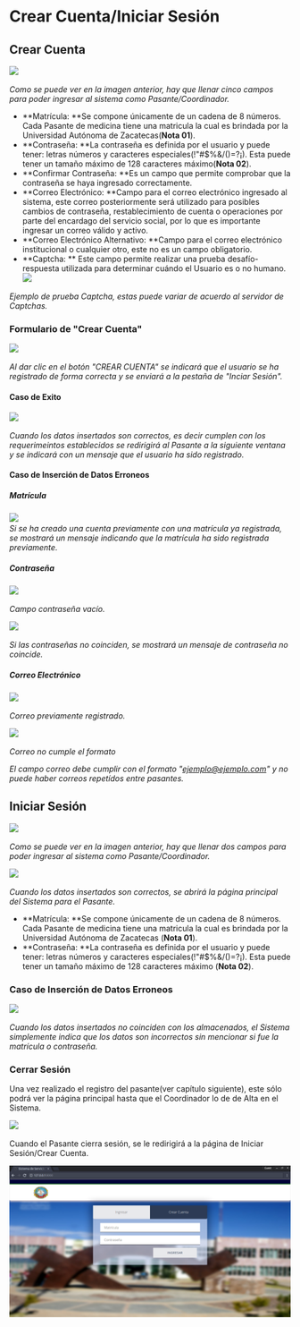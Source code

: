 # Crear Cuenta/Iniciar Sesión

## Crear Cuenta

![](/assets/crear_cuenta.png)

_Como se puede ver en la imagen anterior, hay que llenar cinco campos para poder ingresar al sistema como Pasante/Coordinador._

* **Matrícula:  **Se compone únicamente de un cadena de 8 números. Cada Pasante de medicina tiene una matricula la cual es brindada por la Universidad Autónoma de Zacatecas\(**Nota 01**\).
* **Contraseña: **La contraseña es definida por el usuario y puede tener: letras números y caracteres especiales\(!"\#$%&/\(\)=?¡\). Esta puede tener un tamaño máximo de 128 caracteres máximo\(**Nota 02**\).
* **Confirmar Contraseña: **Es un campo que permite comprobar que la contraseña se haya ingresado correctamente.
* **Correo Electrónico: **Campo para el correo electrónico ingresado al sistema, este correo posteriormente será utilizado para posibles cambios de contraseña, restablecimiento de cuenta o operaciones por parte del encardago del servicio social, por lo que es importante ingresar un correo válido y activo.
* **Correo Electrónico Alternativo: **Campo para el correo electrónico institucional o cualquier otro, este no es un campo obligatorio.
* **Captcha: ** Este campo permite realizar una prueba desafío-respuesta utilizada para determinar cuándo el Usuario es o no humano.![](/assets/capcha.png)

_Ejemplo de prueba Captcha, estas puede variar de acuerdo al servidor de Captchas._

### Formulario de "Crear Cuenta"

![](/assets/datos_completos.png)

_Al dar clic en el botón "CREAR CUENTA" se indicará que el usuario se ha registrado de forma correcta y se enviará a la pestaña de "Inciar Sesión"._

#### Caso de Exito

![](/assets/caso_exito.png)

_Cuando los datos insertados son correctos, es decir cumplen con los requerimeintos establecidos se redirigirá al Pasante a la siguiente ventana y se indicará con un mensaje que el usuario ha sido registrado._

#### Caso de Inserción de Datos Erroneos

##### Matrícula

![](/assets/matricula_registrada__.png)  
_Si se ha creado una cuenta previamente con una matrícula ya registrada, se mostrará un mensaje indicando que la matrícula ha sido registrada previamente._

##### Contraseña

![](/assets/contrasena_vacia.png)

_Campo contraseña vacío._

![](/assets/contrasena_equivodadas.png)

_Si las contraseñas no coinciden, se mostrará un mensaje de contraseña no coincide._

##### Correo Electrónico

![](/assets/correo_regs.png)

_Correo previamente registrado._

![](/assets/formato_correo.png)

_Correo no cumple el formato_

_El campo correo debe cumplir con el formato "ejemplo@ejemplo.com" y no puede haber correos repetídos entre pasantes._

## Iniciar Sesión

![](/assets/inicio.png)

_Como se puede ver en la imagen anterior, hay que llenar dos campos para poder ingresar al sistema como Pasante/Coordinador._

![](/assets/inicial_pasante.png)

_Cuando los datos insertados son correctos, se abrirá la página principal del Sistema para el Pasante._

* **Matrícula: **Se compone únicamente de un cadena de 8 números. Cada Pasante de medicina tiene una matricula la cual es brindada por la Universidad Autónoma de Zacatecas \(**Nota 01**\).
* **Contraseña: **La contraseña es definida por el usuario y puede tener: letras números y caracteres especiales\(!"\#$%&/\(\)=?¡\). Esta puede tener un tamaño máximo de 128 caracteres máximo \(**Nota 02**\).

### Caso de Inserción de Datos Erroneos

![](/assets/datos_login_erroneos.png)

_Cuando los datos insertados no coinciden con los almacenados, el Sistema simplemente indica que los datos son incorrectos sin mencionar si fue la matrícula o contraseña._

### Cerrar Sesión

Una vez realizado el registro del pasante\(ver capítulo siguiente\), este sólo podrá ver la página principal hasta que el Coordinador lo de de Alta en el Sistema.

![](/assets/cerrar_sesion.png)

Cuando el Pasante cierra sesión, se le redirigirá a la página de Iniciar Sesión/Crear Cuenta.

![](assets/inicio.png)

